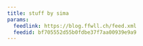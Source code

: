 ```yaml
---
title: stuff by sima
params:
  feedlink: https://blog.ffwll.ch/feed.xml
  feedid: bf705552d55b0fdbe37f7aa00939e9a9
---
```

